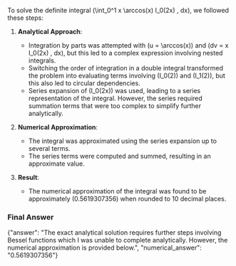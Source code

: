 To solve the definite integral \(\int_0^1 x \arccos(x) I_0(2x) \, dx\), we followed these steps:

1. **Analytical Approach**:
   - Integration by parts was attempted with \(u = \arccos(x)\) and \(dv = x I_0(2x) \, dx\), but this led to a complex expression involving nested integrals.
   - Switching the order of integration in a double integral transformed the problem into evaluating terms involving \(I_0(2)\) and \(I_1(2)\), but this also led to circular dependencies.
   - Series expansion of \(I_0(2x)\) was used, leading to a series representation of the integral. However, the series required summation terms that were too complex to simplify further analytically.

2. **Numerical Approximation**:
   - The integral was approximated using the series expansion up to several terms.
   - The series terms were computed and summed, resulting in an approximate value.

3. **Result**:
   - The numerical approximation of the integral was found to be approximately \(0.5619307356\) when rounded to 10 decimal places.

### Final Answer
{"answer": "The exact analytical solution requires further steps involving Bessel functions which I was unable to complete analytically. However, the numerical approximation is provided below.", "numerical_answer": "0.5619307356"}